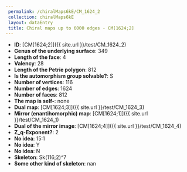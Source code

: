 ```yaml
--- 
 permalink: /chiralMaps6kE/CM_1624_2 
 collection: chiralMaps6kE
 layout: dataEntry
 title: Chiral maps up to 6000 edges - CM[1624;2]
---
```


- **ID**: [CM[1624;2]]({{ site.url }}/test/CM_1624_2)
- **Genus of the underlying surface**: 349
- **Length of the face**: 4
- **Valency**: 28
- **Length of the Petrie polygon**: 812
- **Is the automorphism group solvable?**: S
- **Number of vertices**: 116
- **Number of edges**: 1624
- **Number of faces**: 812
- **The map is self-**: none
- **Dual map**: [CM[1624;3]]({{ site.url }}/test/CM_1624_3)
- **Mirror (enantihomorphic) map**: [CM[1624;1]]({{ site.url }}/test/CM_1624_1)
- **Dual of the mirror image**: [CM[1624;4]]({{ site.url }}/test/CM_1624_4)
- **Z_q-Exponent?**: 2
- **No idea**:  15:1
- **No idea**: Y
- **No idea**: N
- **Skeleton**: Sk(116;2)^7
- **Some other kind of skeleton**: nan
